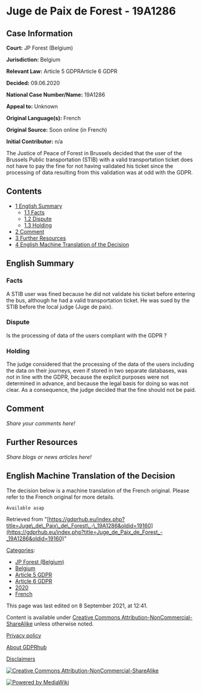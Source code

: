 # Juge de Paix de Forest - 19A1286

## Case Information

**Court:** JP Forest (Belgium)

**Jurisdiction:** Belgium

**Relevant Law:** Article 5 GDPRArticle 6 GDPR

**Decided:** 09.06.2020

**National Case Number/Name:** 19A1286

**Appeal to:** Unknown

**Original Language(s):** French

**Original Source:** Soon online (in French)

**Initial Contributor:** n/a

The Justice of Peace of Forest in Brussels decided that the user of the Brussels Public transportation (STIB) with a valid transportation ticket does not have to pay the fine for not having validated his ticket since the processing of data resulting from this validation was at odd with the GDPR.

## Contents

*   [1 English Summary](#English_Summary)
    *   [1.1 Facts](#Facts)
    *   [1.2 Dispute](#Dispute)
    *   [1.3 Holding](#Holding)
*   [2 Comment](#Comment)
*   [3 Further Resources](#Further_Resources)
*   [4 English Machine Translation of the Decision](#English_Machine_Translation_of_the_Decision)

## English Summary

### Facts

A STIB user was fined because he did not validate his ticket before entering the bus, although he had a valid transportation ticket. He was sued by the STIB before the local judge (Juge de paix).

### Dispute

Is the processing of data of the users compliant with the GDPR ?

### Holding

The judge considered that the processing of the data of the users including the data on their journeys, even if stored in two separate databases, was not in line with the GDPR, because the explicit purposes were not determined in advance, and because the legal basis for doing so was not clear. As a consequence, the judge decided that the fine should not be paid.

## Comment

_Share your comments here!_

## Further Resources

_Share blogs or news articles here!_

## English Machine Translation of the Decision

The decision below is a machine translation of the French original. Please refer to the French original for more details.

```
Available asap

```

Retrieved from "[https://gdprhub.eu/index.php?title=Juge\_de\_Paix\_de\_Forest\_-\_19A1286&oldid=19160](https://gdprhub.eu/index.php?title=Juge_de_Paix_de_Forest_-_19A1286&oldid=19160)"

[Categories](/index.php?title=Special:Categories "Special:Categories"):

*   [JP Forest (Belgium)](/index.php?title=Category:JP_Forest_\(Belgium\) "Category:JP Forest (Belgium)")
*   [Belgium](/index.php?title=Category:Belgium "Category:Belgium")
*   [Article 5 GDPR](/index.php?title=Category:Article_5_GDPR "Category:Article 5 GDPR")
*   [Article 6 GDPR](/index.php?title=Category:Article_6_GDPR "Category:Article 6 GDPR")
*   [2020](/index.php?title=Category:2020 "Category:2020")
*   [French](/index.php?title=Category:French "Category:French")

This page was last edited on 8 September 2021, at 12:41.

Content is available under [Creative Commons Attribution-NonCommercial-ShareAlike](https://creativecommons.org/licenses/by-nc-sa/4.0/) unless otherwise noted.

[Privacy policy](/index.php?title=GDPRhub:Privacy_policy)

[About GDPRhub](/index.php?title=GDPRhub:About)

[Disclaimers](/index.php?title=GDPRhub:General_disclaimer)

[![Creative Commons Attribution-NonCommercial-ShareAlike](/resources/assets/licenses/cc-by-nc-sa.png)](https://creativecommons.org/licenses/by-nc-sa/4.0/)

[![Powered by MediaWiki](/resources/assets/poweredby_mediawiki_88x31.png)](https://www.mediawiki.org/)
